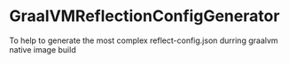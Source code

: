 # GraalVMReflectionConfigGenerator  
To help to generate the most complex reflect-config.json durring graalvm native image build     
